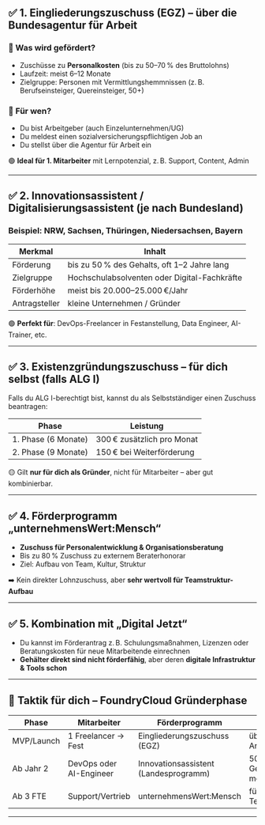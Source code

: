 

## ✅ **1. Eingliederungszuschuss (EGZ) – über die Bundesagentur für Arbeit**

### 🔹 Was wird gefördert?

* Zuschüsse zu **Personalkosten** (bis zu 50–70 % des Bruttolohns)
* Laufzeit: meist 6–12 Monate
* Zielgruppe: Personen mit Vermittlungshemmnissen (z. B. Berufseinsteiger, Quereinsteiger, 50+)

### 🔹 Für wen?

* Du bist Arbeitgeber (auch Einzelunternehmen/UG)
* Du meldest einen sozialversicherungspflichtigen Job an
* Du stellst über die Agentur für Arbeit ein

🟢 **Ideal für 1. Mitarbeiter** mit Lernpotenzial, z. B. Support, Content, Admin

---

## ✅ **2. Innovationsassistent / Digitalisierungsassistent (je nach Bundesland)**

### Beispiel: **NRW, Sachsen, Thüringen, Niedersachsen, Bayern**

| Merkmal       | Inhalt                                       |
| ------------- | -------------------------------------------- |
| Förderung     | bis zu 50 % des Gehalts, oft 1–2 Jahre lang  |
| Zielgruppe    | Hochschulabsolventen oder Digital-Fachkräfte |
| Förderhöhe    | meist bis 20.000–25.000 €/Jahr               |
| Antragsteller | kleine Unternehmen / Gründer                 |

🟢 **Perfekt für**: DevOps-Freelancer in Festanstellung, Data Engineer, AI-Trainer, etc.

---

## ✅ **3. Existenzgründungszuschuss – für dich selbst (falls ALG I)**

Falls du ALG I-berechtigt bist, kannst du als Selbstständiger einen Zuschuss beantragen:

| Phase               | Leistung                   |
| ------------------- | -------------------------- |
| 1. Phase (6 Monate) | 300 € zusätzlich pro Monat |
| 2. Phase (9 Monate) | 150 € bei Weiterförderung  |

🟡 Gilt **nur für dich als Gründer**, nicht für Mitarbeiter – aber gut kombinierbar.

---

## ✅ **4. Förderprogramm „unternehmensWert\:Mensch“**

* **Zuschuss für Personalentwicklung & Organisationsberatung**
* Bis zu 80 % Zuschuss zu externem Beraterhonorar
* Ziel: Aufbau von Team, Kultur, Struktur

➡️ Kein direkter Lohnzuschuss, aber **sehr wertvoll für Teamstruktur-Aufbau**

---

## ✅ **5. Kombination mit „Digital Jetzt“**

* Du kannst im Förderantrag z. B. Schulungsmaßnahmen, Lizenzen oder Beratungskosten für neue Mitarbeitende einrechnen
* **Gehälter direkt sind nicht förderfähig**, aber deren **digitale Infrastruktur & Tools schon**

---

## 📌 **Taktik für dich – FoundryCloud Gründerphase**

| Phase      | Mitarbeiter             | Förderprogramm                        | Strategie                         |
| ---------- | ----------------------- | ------------------------------------- | --------------------------------- |
| MVP/Launch | 1 Freelancer → Fest     | Eingliederungszuschuss (EGZ)          | über Agentur für Arbeit einleiten |
| Ab Jahr 2  | DevOps oder AI-Engineer | Innovationsassistent (Landesprogramm) | 50 % Gehaltszuschuss möglich      |
| Ab 3 FTE   | Support/Vertrieb        | unternehmensWert\:Mensch              | für Prozess- & Teamberatung       |

---
